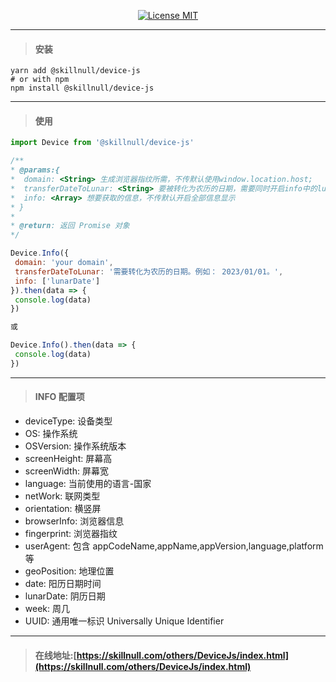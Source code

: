 <p align="center">
  <a href="http://www.skillnull.com"><img src="http://skillnull.com/others/images/brand/MIT.svg" alt="License MIT"></a>
</p>

---

> #### 安装

```
yarn add @skillnull/device-js
# or with npm
npm install @skillnull/device-js
```

---

> #### 使用

 ```js
import Device from '@skillnull/device-js'

/**
 * @params:{
 *  domain: <String> 生成浏览器指纹所需，不传默认使用window.location.host;
 *  transferDateToLunar: <String> 要被转化为农历的日期，需要同时开启info中的lunarDate选项才生效
 *  info: <Array> 想要获取的信息，不传默认开启全部信息显示
 * }
 *
 * @return: 返回 Promise 对象
 */

Device.Info({
  domain: 'your domain',
  transferDateToLunar: '需要转化为农历的日期。例如： 2023/01/01。',
  info: ['lunarDate']
}).then(data => {
  console.log(data)
})

或

Device.Info().then(data => {
  console.log(data)
})
 ```

---

> #### INFO 配置项

- deviceType: 设备类型
- OS: 操作系统
- OSVersion: 操作系统版本
- screenHeight: 屏幕高
- screenWidth: 屏幕宽
- language: 当前使用的语言-国家
- netWork: 联网类型
- orientation: 横竖屏
- browserInfo: 浏览器信息
- fingerprint: 浏览器指纹
- userAgent: 包含 appCodeName,appName,appVersion,language,platform 等
- geoPosition: 地理位置
- date: 阳历日期时间
- lunarDate: 阴历日期
- week: 周几
- UUID: 通用唯一标识 Universally Unique Identifier

---

> #### 在线地址:[https://skillnull.com/others/DeviceJs/index.html](https://skillnull.com/others/DeviceJs/index.html)

